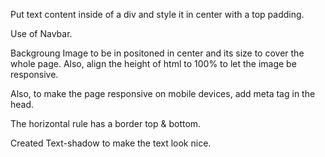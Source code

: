 Put text content inside of a div and style it in center with a top padding.

Use of Navbar.

Backgroung Image to be in positoned in center and its size to cover the whole page. Also, align the height of html to 100% to let the image be responsive.

Also, to make the page responsive on mobile devices, add meta tag in the head. 

The horizontal rule has a border top & bottom. 

Created Text-shadow to make the text look nice.